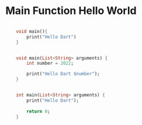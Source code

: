 # Main Function Hello World

~~~Dart

    void main(){
        print("Hello Dart")
    }

~~~

~~~Dart

    void main(List<String> arguments) {
        int number = 2022;

        print("Hello Dart $number");
    }

~~~

~~~Dart

    int main(List<String> arguments) {
        print("Hello Dart");
        
        return 0;
    }

~~~
